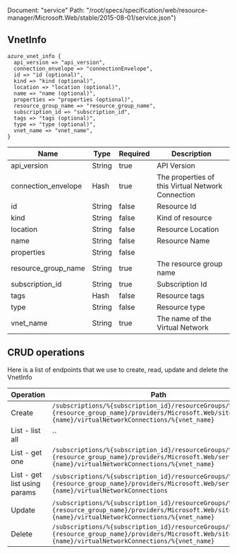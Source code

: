 Document: "service"
Path: "/root/specs/specification/web/resource-manager/Microsoft.Web/stable/2015-08-01/service.json")

## VnetInfo

```puppet
azure_vnet_info {
  api_version => "api_version",
  connection_envelope => "connectionEnvelope",
  id => "id (optional)",
  kind => "kind (optional)",
  location => "location (optional)",
  name => "name (optional)",
  properties => "properties (optional)",
  resource_group_name => "resource_group_name",
  subscription_id => "subscription_id",
  tags => "tags (optional)",
  type => "type (optional)",
  vnet_name => "vnet_name",
}
```

| Name        | Type           | Required       | Description       |
| ------------- | ------------- | ------------- | ------------- |
|api_version | String | true | API Version |
|connection_envelope | Hash | true | The properties of this Virtual Network Connection |
|id | String | false | Resource Id |
|kind | String | false | Kind of resource |
|location | String | false | Resource Location |
|name | String | false | Resource Name |
|properties | String | false |  |
|resource_group_name | String | true | The resource group name |
|subscription_id | String | true | Subscription Id |
|tags | Hash | false | Resource tags |
|type | String | false | Resource type |
|vnet_name | String | true | The name of the Virtual Network |



## CRUD operations

Here is a list of endpoints that we use to create, read, update and delete the VnetInfo

| Operation | Path | Verb | Description | OperationID |
| ------------- | ------------- | ------------- | ------------- | ------------- |
|Create|`/subscriptions/%{subscription_id}/resourceGroups/%{resource_group_name}/providers/Microsoft.Web/sites/%{name}/virtualNetworkConnections/%{vnet_name}`|Put||Sites_CreateOrUpdateSiteVNETConnection|
|List - list all|``||||
|List - get one|`/subscriptions/%{subscription_id}/resourceGroups/%{resource_group_name}/providers/Microsoft.Web/serverfarms/%{name}/virtualNetworkConnections/%{vnet_name}`|Get||ServerFarms_GetVnetFromServerFarm|
|List - get list using params|`/subscriptions/%{subscription_id}/resourceGroups/%{resource_group_name}/providers/Microsoft.Web/serverfarms/%{name}/virtualNetworkConnections`|Get||ServerFarms_GetVnetsForServerFarm|
|Update|`/subscriptions/%{subscription_id}/resourceGroups/%{resource_group_name}/providers/Microsoft.Web/sites/%{name}/virtualNetworkConnections/%{vnet_name}`|Put||Sites_CreateOrUpdateSiteVNETConnection|
|Delete|`/subscriptions/%{subscription_id}/resourceGroups/%{resource_group_name}/providers/Microsoft.Web/sites/%{name}/virtualNetworkConnections/%{vnet_name}`|Delete||Sites_DeleteSiteVNETConnection|